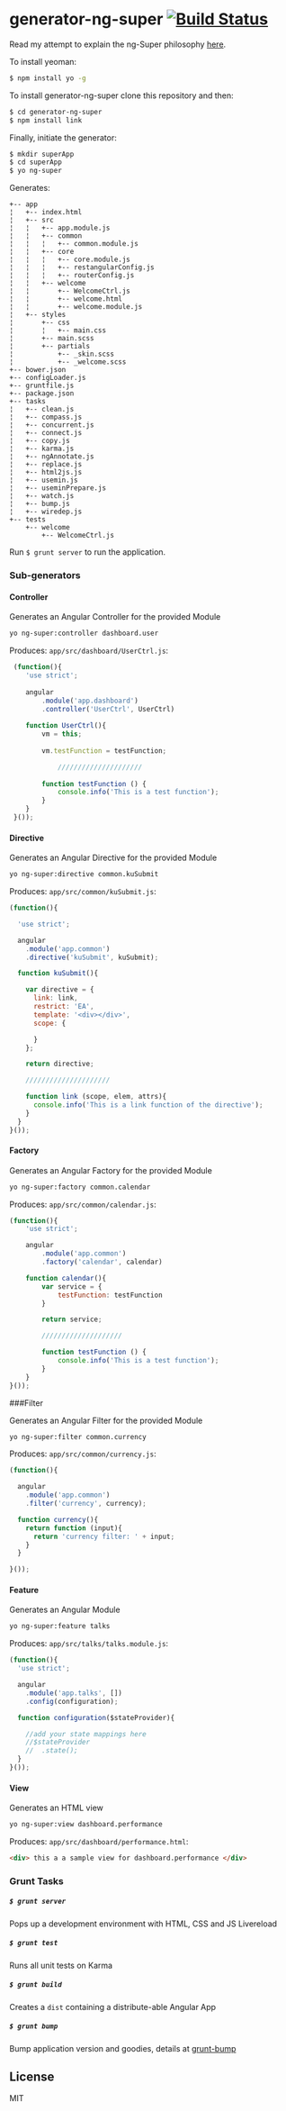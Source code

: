 # generator-ng-super [![Build Status](https://travis-ci.org/mohuk/generator-ng-super.svg?branch=develop)](https://travis-ci.org/mohuk/generator-ng-super)

Read my attempt to explain the ng-Super philosophy [here](http://blogs.mumairkhan.com/2015/02/02/generator-ng-super-philosophy.html).

To install yeoman:

```bash
$ npm install yo -g
```

To install generator-ng-super clone this repository and then:

```bash
$ cd generator-ng-super
$ npm install link
```

Finally, initiate the generator:

```bash
$ mkdir superApp
$ cd superApp
$ yo ng-super
```

Generates:

```
+-- app
¦   +-- index.html
¦   +-- src
¦   ¦   +-- app.module.js
¦   ¦   +-- common
¦   ¦   ¦   +-- common.module.js
¦   ¦   +-- core
¦   ¦   ¦   +-- core.module.js
¦   ¦   ¦   +-- restangularConfig.js
¦   ¦   ¦   +-- routerConfig.js
¦   ¦   +-- welcome
¦   ¦       +-- WelcomeCtrl.js
¦   ¦       +-- welcome.html
¦   ¦       +-- welcome.module.js
¦   +-- styles
¦       +-- css
¦       ¦   +-- main.css
¦       +-- main.scss
¦       +-- partials
¦           +-- _skin.scss
¦           +-- _welcome.scss
+-- bower.json
+-- configLoader.js
+-- gruntfile.js
+-- package.json
+-- tasks
¦   +-- clean.js
¦   +-- compass.js
¦   +-- concurrent.js
¦   +-- connect.js
¦   +-- copy.js
¦   +-- karma.js
¦   +-- ngAnnotate.js
¦   +-- replace.js
¦   +-- html2js.js
¦   +-- usemin.js
¦   +-- useminPrepare.js
¦   +-- watch.js
¦   +-- bump.js
¦   +-- wiredep.js
+-- tests
    +-- welcome
        +-- WelcomeCtrl.js
```

Run ```$ grunt server``` to run the application.

### Sub-generators

#### Controller

Generates an Angular Controller for the provided Module

```bash
yo ng-super:controller dashboard.user
```

Produces: ```app/src/dashboard/UserCtrl.js```:

```javascript
 (function(){
 	'use strict';
 
 	angular
 		.module('app.dashboard')
 		.controller('UserCtrl', UserCtrl)
 
 	function UserCtrl(){
 		vm = this;
 
 		vm.testFunction = testFunction;

    		/////////////////////
     
 		function testFunction () {
 			console.info('This is a test function');
 		}
 	}
 }());
```

#### Directive

Generates an Angular Directive for the provided Module

```bash
yo ng-super:directive common.kuSubmit
```

Produces: ```app/src/common/kuSubmit.js```:

```javascript
(function(){

  'use strict';

  angular
    .module('app.common')
    .directive('kuSubmit', kuSubmit);

  function kuSubmit(){

    var directive = {
      link: link,
      restrict: 'EA',
      template: '<div></div>',
      scope: {

      }
    };

    return directive;

    /////////////////////

    function link (scope, elem, attrs){
      console.info('This is a link function of the directive');
    }
  }
}());
```

#### Factory

Generates an Angular Factory for the provided Module

```bash
yo ng-super:factory common.calendar
```

Produces: ```app/src/common/calendar.js```:

```javascript
(function(){
	'use strict';

	angular
		.module('app.common')
		.factory('calendar', calendar)

	function calendar(){
		var service = {
			testFunction: testFunction
		}

		return service;

		////////////////////

		function testFunction () {
			console.info('This is a test function');
		}
	}
}());
```

###Filter

Generates an Angular Filter for the provided Module

```bash
yo ng-super:filter common.currency
```

Produces: ```app/src/common/currency.js```:

```javascript
(function(){

  angular
    .module('app.common')
    .filter('currency', currency);

  function currency(){
    return function (input){
      return 'currency filter: ' + input;
    }
  }

}());
```


#### Feature

Generates an Angular Module

```bash
yo ng-super:feature talks
```

Produces: ```app/src/talks/talks.module.js```:

```javascript
(function(){
  'use strict';

  angular
    .module('app.talks', [])
    .config(configuration);

  function configuration($stateProvider){

    //add your state mappings here
    //$stateProvider
    //  .state();
  }
}());
```

#### View

Generates an HTML view

```bash
yo ng-super:view dashboard.performance
```

Produces: ```app/src/dashboard/performance.html```:

```html
<div> this a a sample view for dashboard.performance </div>
```
### Grunt Tasks

##### ```$ grunt server```
Pops up a development environment with HTML, CSS and JS Livereload

##### ```$ grunt test```
Runs all unit tests on Karma

##### ```$ grunt build```
Creates a ```dist``` containing a distribute-able Angular App

##### ```$ grunt bump```
Bump application version and goodies, details at [grunt-bump](https://github.com/vojtajina/grunt-bump)

###
## License

MIT
